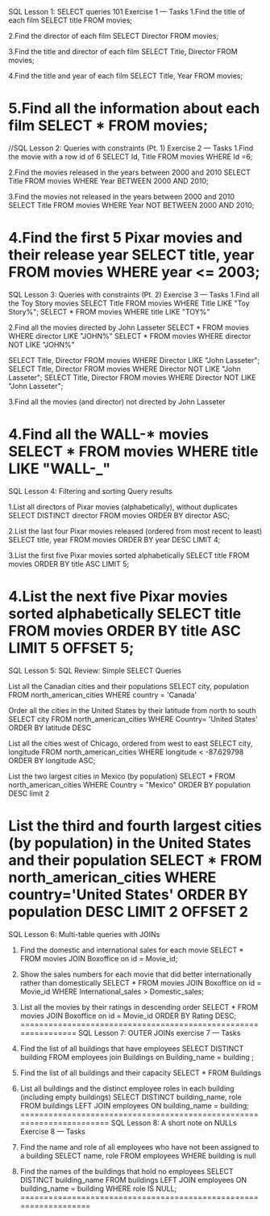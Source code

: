 SQL Lesson 1: SELECT queries 101
Exercise 1 — Tasks
1.Find the title of each film 
SELECT title FROM movies;

2.Find the director of each film
SELECT 	Director FROM movies;

3.Find the title and director of each film
SELECT Title, Director FROM movies;

4.Find the title and year of each film
SELECT Title, Year FROM movies;

5.Find all the information about each film
SELECT * FROM movies;
=======================================================
//SQL Lesson 2: Queries with constraints (Pt. 1)
Exercise 2 — Tasks
1.Find the movie with a row id of 6 
SELECT Id, Title FROM movies WHERE Id =6;

2.Find the movies released in the years between 2000 and 2010
SELECT Title FROM movies WHERE Year BETWEEN 2000 AND 2010;

3.Find the movies not released in the years between 2000 and 2010
SELECT Title FROM movies WHERE Year NOT BETWEEN 2000 AND 2010;

4.Find the first 5 Pixar movies and their release year
SELECT title, year FROM movies WHERE year <= 2003;
======================================================

SQL Lesson 3: Queries with constraints (Pt. 2)
Exercise 3 — Tasks
1.Find all the Toy Story movies
SELECT Title FROM movies WHERE Title LIKE "Toy Story%";
SELECT * FROM movies WHERE title LIKE "TOY%"

2.Find all the movies directed by John Lasseter
SELECT * FROM movies WHERE director LIKE "JOHN%"
SELECT * FROM movies WHERE director NOT LIKE "JOHN%"

SELECT Title, Director FROM movies WHERE Director LIKE "John Lasseter";
SELECT Title, Director FROM movies WHERE Director NOT LIKE "John Lasseter";
SELECT Title, Director FROM movies WHERE Director NOT LIKE "John Lasseter";

3.Find all the movies (and director) not directed by John Lasseter

4.Find all the WALL-* movies
SELECT * FROM movies WHERE title LIKE "WALL-_"
======================================================

SQL Lesson 4: Filtering and sorting Query results

1.List all directors of Pixar movies (alphabetically), without duplicates
SELECT DISTINCT director FROM movies ORDER BY director ASC;

2.List the last four Pixar movies released (ordered from most recent to least)
SELECT title, year FROM movies ORDER BY year DESC LIMIT 4;

3.List the first five Pixar movies sorted alphabetically
SELECT title FROM movies ORDER BY title ASC LIMIT 5;

4.List the next five Pixar movies sorted alphabetically
SELECT title FROM movies ORDER BY title ASC LIMIT 5 OFFSET 5;
================================================================
SQL Lesson 5: SQL Review: Simple SELECT Queries

List all the Canadian cities and their populations
SELECT city, population FROM north_american_cities WHERE country = 'Canada'

Order all the cities in the United States by their latitude from north to south
SELECT city FROM north_american_cities WHERE Country= 'United States' ORDER BY latitude DESC

List all the cities west of Chicago, ordered from west to east
SELECT city, longitude FROM north_american_cities
WHERE longitude < -87.629798
ORDER BY longitude ASC;

List the two largest cities in Mexico (by population)
SELECT * FROM north_american_cities WHERE Country = "Mexico" ORDER BY population DESC limit 2

List the third and fourth largest cities (by population) in the United States and their population
SELECT * FROM north_american_cities WHERE country='United States' ORDER BY population DESC LIMIT 2 OFFSET 2
==================================================
SQL Lesson 6: Multi-table queries with JOINs
1. Find the domestic and international sales for each movie
SELECT * FROM movies JOIN Boxoffice on id = Movie_id;

2. Show the sales numbers for each movie that did better internationally rather than domestically
SELECT * FROM movies JOIN Boxoffice on id = Movie_id WHERE International_sales > Domestic_sales;

3. List all the movies by their ratings in descending order
SELECT * FROM movies JOIN Boxoffice on id = Movie_id ORDER BY Rating DESC;
===============================================================
SQL Lesson 7: OUTER JOINs
exercise 7 — Tasks
1. Find the list of all buildings that have employees 
SELECT DISTINCT building  FROM employees join Buildings on Building_name = building ;

2. Find the list of all buildings and their capacity
SELECT * FROM Buildings

3. List all buildings and the distinct employee roles in each building (including empty buildings)
SELECT DISTINCT building_name, role FROM buildings LEFT JOIN employees ON building_name = building;
======================================================================
SQL Lesson 8: A short note on NULLs
Exercise 8 — Tasks
1. Find the name and role of all employees who have not been assigned to a building
SELECT name, role FROM employees WHERE building is null
2. Find the names of the buildings that hold no employees
SELECT DISTINCT building_name FROM buildings LEFT JOIN employees ON building_name = building WHERE role IS NULL;
==================================================================
